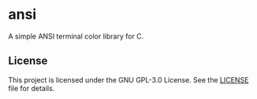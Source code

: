 # ansi

A simple ANSI terminal color library for C.

## License

This project is licensed under the GNU GPL-3.0 License. See the [LICENSE](./LICENSE) file for details.
